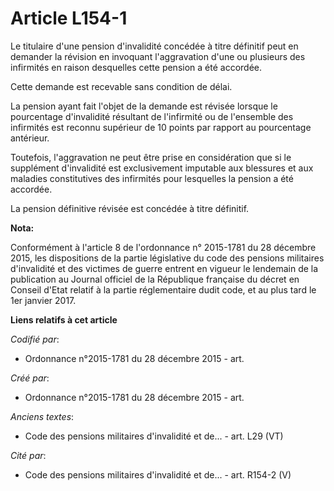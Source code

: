 # Article L154-1

Le titulaire d'une pension d'invalidité concédée à titre définitif peut en demander la révision en invoquant l'aggravation
d'une ou plusieurs des infirmités en raison desquelles cette pension a été accordée.

Cette demande est recevable sans condition de délai.

La pension ayant fait l'objet de la demande est révisée lorsque le pourcentage d'invalidité résultant de l'infirmité ou de
l'ensemble des infirmités est reconnu supérieur de 10 points par rapport au pourcentage antérieur.

Toutefois, l'aggravation ne peut être prise en considération que si le supplément d'invalidité est exclusivement imputable
aux blessures et aux maladies constitutives des infirmités pour lesquelles la pension a été accordée.

La pension définitive révisée est concédée à titre définitif.

**Nota:**

Conformément à l'article 8 de l'ordonnance n° 2015-1781 du 28 décembre 2015, les dispositions de la partie législative du
code des pensions militaires d'invalidité et des victimes de guerre entrent en vigueur le lendemain de la publication au
Journal officiel de la République française du décret en Conseil d'Etat relatif à la partie réglementaire dudit code, et au
plus tard le 1er janvier 2017.

**Liens relatifs à cet article**

_Codifié par_:

  - Ordonnance n°2015-1781 du 28 décembre 2015 - art.

_Créé par_:

  - Ordonnance n°2015-1781 du 28 décembre 2015 - art.

_Anciens textes_:

  - Code des pensions militaires d'invalidité et de... - art. L29 (VT)

_Cité par_:

  - Code des pensions militaires d'invalidité et de... - art. R154-2 (V)
